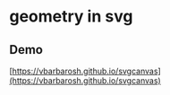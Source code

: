 # geometry in svg

## Demo

[https://vbarbarosh.github.io/svgcanvas](https://vbarbarosh.github.io/svgcanvas)
